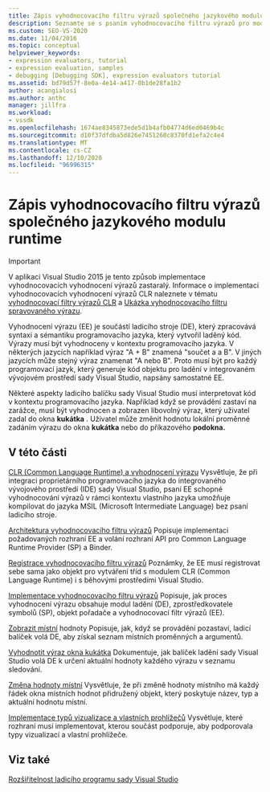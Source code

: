 ```yaml
---
title: Zápis vyhodnocovacího filtru výrazů společného jazykového modulu runtime | Microsoft Docs
description: Seznamte se s psaním vyhodnocovacího filtru výrazů pro modul CLR (Common Language Runtime), který vyhodnocuje výrazy v laděném jazyce kódu.
ms.custom: SEO-VS-2020
ms.date: 11/04/2016
ms.topic: conceptual
helpviewer_keywords:
- expression evaluators, tutorial
- expression evaluation, samples
- debugging [Debugging SDK], expression evaluators tutorial
ms.assetid: bd79d57f-8e0a-4e14-a417-0b1de28fa1b2
author: acangialosi
ms.author: anthc
manager: jillfra
ms.workload:
- vssdk
ms.openlocfilehash: 1674ae8345873ede5d1b4afb04774d6ed0469b4c
ms.sourcegitcommit: d10f37dfdba5d826e7451260c8370fd1efa2c4e4
ms.translationtype: MT
ms.contentlocale: cs-CZ
ms.lasthandoff: 12/10/2020
ms.locfileid: "96996315"
---
```

# <a name="writing-a-common-language-runtime-expression-evaluator"></a>Zápis vyhodnocovacího filtru výrazů společného jazykového modulu runtime
> [!IMPORTANT]
> V aplikaci Visual Studio 2015 je tento způsob implementace vyhodnocovacích vyhodnocení výrazů zastaralý. Informace o implementaci vyhodnocovacích vyhodnocení výrazů CLR naleznete v tématu [vyhodnocovací filtry výrazů CLR](https://github.com/Microsoft/ConcordExtensibilitySamples/wiki/CLR-Expression-Evaluators) a [Ukázka vyhodnocovacího filtru spravovaného výrazu](https://github.com/Microsoft/ConcordExtensibilitySamples/wiki/Managed-Expression-Evaluator-Sample).

 Vyhodnocení výrazu (EE) je součástí ladicího stroje (DE), který zpracovává syntaxi a sémantiku programovacího jazyka, který vytvořil laděný kód. Výrazy musí být vyhodnoceny v kontextu programovacího jazyka. V některých jazycích například výraz "A + B" znamená "součet a a B". V jiných jazycích může stejný výraz znamenat "A nebo B". Proto musí být pro každý programovací jazyk, který generuje kód objektu pro ladění v integrovaném vývojovém prostředí sady Visual Studio, napsány samostatné EE.

 Některé aspekty ladicího balíčku sady Visual Studio musí interpretovat kód v kontextu programovacího jazyka. Například když se provádění zastaví na zarážce, musí být vyhodnocen a zobrazen libovolný výraz, který uživatel zadal do okna **kukátka** . Uživatel může změnit hodnotu lokální proměnné zadáním výrazu do okna **kukátka** nebo do příkazového **podokna.**

## <a name="in-this-section"></a>V této části
 [CLR (Common Language Runtime) a vyhodnocení výrazu](../../extensibility/debugger/common-language-runtime-and-expression-evaluation.md) Vysvětluje, že při integraci proprietárního programovacího jazyka do integrovaného vývojového prostředí (IDE) sady Visual Studio, psaní EE schopné vyhodnocování výrazů v rámci kontextu vlastního jazyka umožňuje kompilovat do jazyka MSIL (Microsoft Intermediate Language) bez psaní ladicího stroje.

 [Architektura vyhodnocovacího filtru výrazů](../../extensibility/debugger/expression-evaluator-architecture.md) Popisuje implementaci požadovaných rozhraní EE a volání rozhraní API pro Common Language Runtime Provider (SP) a Binder.

 [Registrace vyhodnocovacího filtru výrazů](../../extensibility/debugger/registering-an-expression-evaluator.md) Poznámky, že EE musí registrovat sebe sama jako objekt pro vytváření tříd s modulem CLR (Common Language Runtime) i s běhovými prostředími Visual Studio.

 [Implementace vyhodnocovacího filtru výrazů](../../extensibility/debugger/implementing-an-expression-evaluator.md) Popisuje, jak proces vyhodnocení výrazu obsahuje modul ladění (DE), zprostředkovatele symbolů (SP), objekt pořadače a vyhodnocovací filtr výrazů (EE).

 [Zobrazit místní](../../extensibility/debugger/displaying-locals.md) hodnoty Popisuje, jak, když se provádění pozastaví, ladicí balíček volá DE, aby získal seznam místních proměnných a argumentů.

 [Vyhodnotit výraz okna kukátka](../../extensibility/debugger/evaluating-a-watch-window-expression.md) Dokumentuje, jak balíček ladění sady Visual Studio volá DE k určení aktuální hodnoty každého výrazu v seznamu sledování.

 [Změna hodnoty místní](../../extensibility/debugger/changing-the-value-of-a-local.md) Vysvětluje, že při změně hodnoty místního má každý řádek okna místních hodnot přidružený objekt, který poskytuje název, typ a aktuální hodnotu místní.

 [Implementace typů vizualizace a vlastních prohlížečů](../../extensibility/debugger/implementing-type-visualizers-and-custom-viewers.md) Vysvětluje, které rozhraní musí implementovat, kterou součást podporuje, aby podporovala typy vizualizací a vlastní prohlížeče.

## <a name="see-also"></a>Viz také
 [Rozšiřitelnost ladicího programu sady Visual Studio](../../extensibility/debugger/visual-studio-debugger-extensibility.md)
